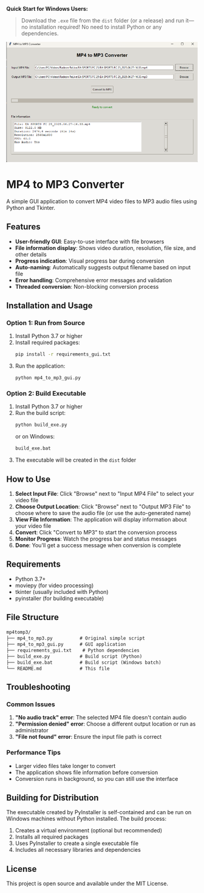 **Quick Start for Windows Users:**

> Download the `.exe` file from the `dist` folder (or a release) and run it—no installation required! No need to install Python or any dependencies.

![App Screenshot](screen_image_github.png)

# MP4 to MP3 Converter

A simple GUI application to convert MP4 video files to MP3 audio files using Python and Tkinter.

## Features

- **User-friendly GUI**: Easy-to-use interface with file browsers
- **File information display**: Shows video duration, resolution, file size, and other details
- **Progress indication**: Visual progress bar during conversion
- **Auto-naming**: Automatically suggests output filename based on input file
- **Error handling**: Comprehensive error messages and validation
- **Threaded conversion**: Non-blocking conversion process

## Installation and Usage

### Option 1: Run from Source

1. Install Python 3.7 or higher
2. Install required packages:
   ```bash
   pip install -r requirements_gui.txt
   ```
3. Run the application:
   ```bash
   python mp4_to_mp3_gui.py
   ```

### Option 2: Build Executable

1. Install Python 3.7 or higher
2. Run the build script:
   ```bash
   python build_exe.py
   ```
   or on Windows:
   ```cmd
   build_exe.bat
   ```
3. The executable will be created in the `dist` folder

## How to Use

1. **Select Input File**: Click "Browse" next to "Input MP4 File" to select your video file
2. **Choose Output Location**: Click "Browse" next to "Output MP3 File" to choose where to save the audio file (or use the auto-generated name)
3. **View File Information**: The application will display information about your video file
4. **Convert**: Click "Convert to MP3" to start the conversion process
5. **Monitor Progress**: Watch the progress bar and status messages
6. **Done**: You'll get a success message when conversion is complete

## Requirements

- Python 3.7+
- moviepy (for video processing)
- tkinter (usually included with Python)
- pyinstaller (for building executable)

## File Structure

```
mp4tomp3/
├── mp4_to_mp3.py          # Original simple script
├── mp4_to_mp3_gui.py      # GUI application
├── requirements_gui.txt    # Python dependencies
├── build_exe.py           # Build script (Python)
├── build_exe.bat          # Build script (Windows batch)
└── README.md              # This file
```

## Troubleshooting

### Common Issues

1. **"No audio track" error**: The selected MP4 file doesn't contain audio
2. **"Permission denied" error**: Choose a different output location or run as administrator
3. **"File not found" error**: Ensure the input file path is correct

### Performance Tips

- Larger video files take longer to convert
- The application shows file information before conversion
- Conversion runs in background, so you can still use the interface

## Building for Distribution

The executable created by PyInstaller is self-contained and can be run on Windows machines without Python installed. The build process:

1. Creates a virtual environment (optional but recommended)
2. Installs all required packages
3. Uses PyInstaller to create a single executable file
4. Includes all necessary libraries and dependencies

## License

This project is open source and available under the MIT License.
